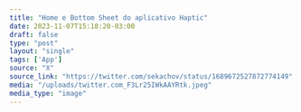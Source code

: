 ```yaml
---
title: "Home e Bottom Sheet do aplicativo Haptic"
date: 2023-11-07T15:18:20-03:00
draft: false
type: "post"
layout: "single"
tags: ['App']
source: "X"
source_link: "https://twitter.com/sekachov/status/1689672527872774149"
media: "/uploads/twitter.com_F3Lr25IWkAAYRtk.jpeg"
media_type: "image"
---
```


